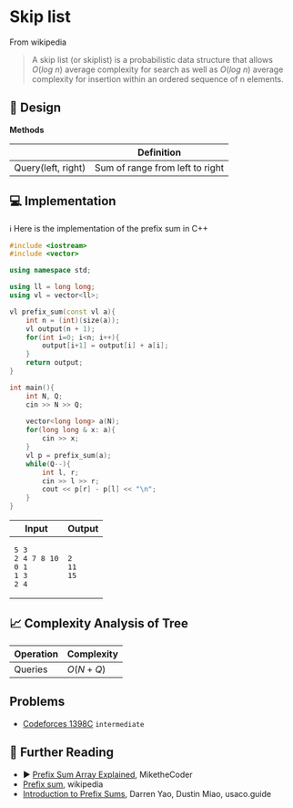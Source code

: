 # Skip list

From wikipedia

> A skip list (or skiplist) is a probabilistic data structure that allows $O(log\ n)$
average complexity for search as well as $O(log\ n)$ average complexity for insertion 
within an ordered sequence of n elements.

## 🎨 Design

**Methods**

|                     | Definition                         |
|---------------------|------------------------------------|
| Query(left, right)  | Sum of range from left to right    |


## 💻 Implementation

ℹ️ Here is the implementation of the prefix sum in C++

```cpp
#include <iostream>
#include <vector>

using namespace std; 

using ll = long long;
using vl = vector<ll>;

vl prefix_sum(const vl a){
    int n = (int)(size(a));
    vl output(n + 1);
    for(int i=0; i<n; i++){
        output[i+1] = output[i] + a[i];
    }
    return output;
}

int main(){
    int N, Q;
    cin >> N >> Q;
    
    vector<long long> a(N);
    for(long long & x: a){
        cin >> x;
    }
    vl p = prefix_sum(a);
    while(Q--){
        int l, r;
        cin >> l >> r;
        cout << p[r] - p[l] << "\n";
    }
}
```

<table>
<thead>
<th>Input</th>
<th>Output</th>
</thead>
<tbody>
<tr>
<td>
<pre>5 3
2 4 7 8 10
0 1
1 3
2 4</pre>
</td>
<td>
<pre>2
11
15</pre>
</td>
</tr>
</tbody>
</table>

## 📈 Complexity Analysis of Tree


| Operation       | Complexity          |
|-----------------|---------------------|
| Queries         | $O(N+Q)$            |

## Problems

* [Codeforces 1398C](https://codeforces.com/contest/1398/problem/C) `intermediate`

## 🔗 Further Reading

* ▶️ [Prefix Sum Array Explained](https://www.youtube.com/watch?v=7pJo_rM0z_s&ab_channel=MiketheCoder), MiketheCoder
* [Prefix sum](https://en.wikipedia.org/wiki/Prefix_sum), wikipedia
* [Introduction to Prefix Sums](https://usaco.guide/silver/prefix-sums?lang=cpp), Darren Yao, Dustin Miao, usaco.guide


